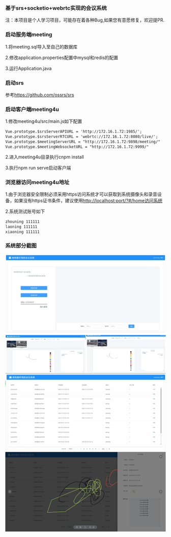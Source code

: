 ### 基于srs+socketio+webrtc实现的会议系统
注：本项目是个人学习项目，可能存在着各种Bug,如果您有意愿修复，欢迎提PR.

### 启动服务端meeting
1.将meeting.sql导入至自己的数据库

2.修改application.properties配置中mysql和redis的配置

3.运行Application.java

### 启动srs
参考<https://github.com/ossrs/srs>

### 启动客户端meeting4u
1.修改meeting4u/src/main.js如下配置

```
Vue.prototype.$srsServerAPIURL = 'http://172.16.1.72:1985/';
Vue.prototype.$srsServerRTCURL = 'webrtc://172.16.1.72:8080/live/';
Vue.prototype.$meetingServerURL = "http://172.16.1.72:9898/meeting/"
Vue.prototype.$meetingWebsocketURL = "http://172.16.1.72:9999/"
```

2.进入meeting4u目录执行cnpm install

3.执行npm run serve启动客户端

### 浏览器访问meeting4u地址
1.由于浏览器安全限制必须采用https访问系统才可以获取到系统摄像头和录音设备，如果没有https证书条件，建议使用<http://localhost:port/?#/home访问系统>

2.系统测试账号如下
```
zhouning 111111
laoning 111111
xiaoning 111111
```

### 系统部分截图
![NiceTool](meetingstart.png)
![NiceTool](meeting.png)
![NiceTool](meetinghistory.png)
![NiceTool](meetingdetail.png)

